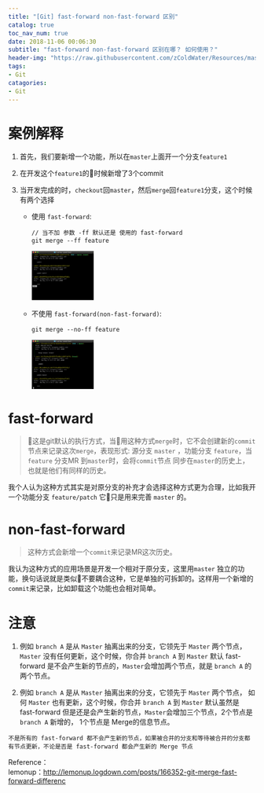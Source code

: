```yaml
---
title: "[Git] fast-forward non-fast-forward 区别"
catalog: true
toc_nav_num: true
date: 2018-11-06 00:06:30
subtitle: "fast-forward non-fast-forward 区别在哪？ 如何使用？"
header-img: "https://raw.githubusercontent.com/zColdWater/Resources/master/Images/legend_cover.jpg"
tags:
- Git
catagories:
- Git
---
```


案例解释
=======
1. 首先，我们要新增一个功能，所以在`master`上面开一个分支`feature1`
2. 在开发这个`feature1`的时候新增了3个commit
3. 当开发完成的时，`checkout`回`master`，然后`merge`回`feature1`分支，这个时候有两个选择
    
    * 使用 `fast-forward`: 
        ```
        // 当不加 参数 -ff 默认还是 使用的 fast-forward
        git merge --ff feature
        ```
        <img src="https://raw.githubusercontent.com/zColdWater/Resources/master/Images/fast-forward.png" height="100" />

    * 不使用 `fast-forward(non-fast-forward)`:
        ```
        git merge --no-ff feature
        ```
        <img src="https://raw.githubusercontent.com/zColdWater/Resources/master/Images/no-fast-forward.png" height="100" />
        
fast-forward
=======
> 这是git默认的执行方式，当用这种方式`merge`时，它不会创建新的`commit`节点来记录这次`merge`，表现形式: 源分支 `master` ，功能分支 `feature`，当 `feature` 分支MR 到`master`时，会将`commit`节点 同步在`master`的历史上，也就是他们有同样的历史。

我个人认为这种方式其实是对原分支的补充才会选择这种方式更为合理，比如我开一个功能分支 `feature/patch` 它只是用来完善 `master` 的。  

non-fast-forward
=======
> 这种方式会新增一个`commit`来记录MR这次历史。 

我认为这种方式的应用场景是开发一个相对于原分支，这里用`master` 独立的功能，换句话说就是类似不要耦合这种，它是单独的可拆卸的。这样用一个新增的`commit`来记录，比如卸载这个功能也会相对简单。


注意
=======
1. 例如 `branch A` 是从 `Master` 抽离出来的分支，它领先于 `Master` 两个节点， `Master` 没有任何更新，这个时候，你合并 `branch A` 到 `Master` 默认 fast-forward 是不会产生新的节点的，`Master`会增加两个节点，就是 `branch A` 的两个节点。

2.  例如 `branch A` 是从 `Master` 抽离出来的分支，它领先于 `Master` 两个节点， 如何 `Master` 也有更新，这个时候，你合并 `branch A` 到 `Master` 默认虽然是 fast-forward 但是还是会产生新的节点，`Master`会增加三个节点，2个节点是 `branch A` 新增的， 1个节点是 Merge的信息节点。

`不是所有的 fast-forward 都不会产生新的节点，如果被合并的分支和等待被合并的分支都有节点更新，不论是否是 fast-forward 都会产生新的 Merge 节点`


Reference：  
lemonup：http://lemonup.logdown.com/posts/166352-git-merge-fast-forward-differenc 